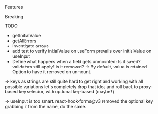 Features

Breaking

TODO

- getInitialValue
- getAllErrors
- investigate arrays
- add test to verify initialValue on useForm prevails over initialValue on useInput
- Define what happens when a field gets unmounted: Is it saved? validators still apply? is it removed?
  -> By default, value is retained. Option to have it removed on unmount.

=> keys as strings are still quite hard to get right and working with all possible variations
let's completely drop that idea and roll back to proxy-based key selector, with optional key-based (maybe?)

=> useInput is too smart. react-hook-forms@v3 removed the optional key grabbing it from the name, do the same.
